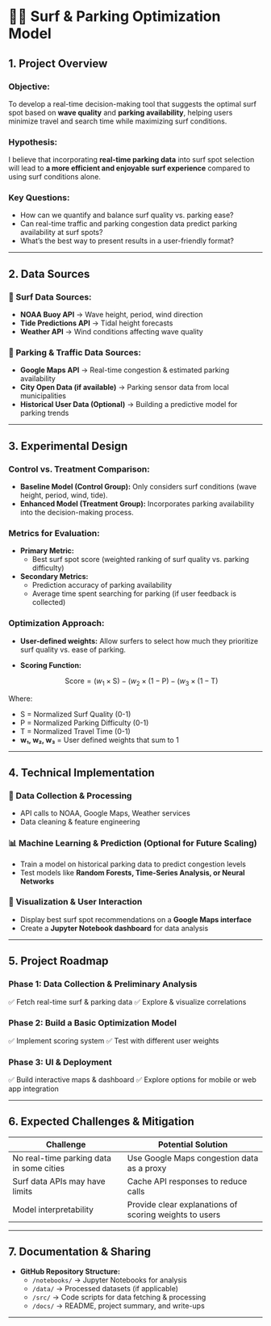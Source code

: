 # 🏄‍♂️ Surf & Parking Optimization Model

## **1. Project Overview**
### **Objective:**
To develop a real-time decision-making tool that suggests the optimal surf spot based on **wave quality** and **parking availability**, helping users minimize travel and search time while maximizing surf conditions.

### **Hypothesis:**
I believe that incorporating **real-time parking data** into surf spot selection will lead to **a more efficient and enjoyable surf experience** compared to using surf conditions alone.

### **Key Questions:**
- How can we quantify and balance surf quality vs. parking ease?
- Can real-time traffic and parking congestion data predict parking availability at surf spots?
- What’s the best way to present results in a user-friendly format?

---
## **2. Data Sources**
### **🌊 Surf Data Sources:**
- **NOAA Buoy API** → Wave height, period, wind direction
- **Tide Predictions API** → Tidal height forecasts
- **Weather API** → Wind conditions affecting wave quality

### **🚗 Parking & Traffic Data Sources:**
- **Google Maps API** → Real-time congestion & estimated parking availability
- **City Open Data (if available)** → Parking sensor data from local municipalities
- **Historical User Data (Optional)** → Building a predictive model for parking trends

---
## **3. Experimental Design**
### **Control vs. Treatment Comparison:**
- **Baseline Model (Control Group):** Only considers surf conditions (wave height, period, wind, tide).
- **Enhanced Model (Treatment Group):** Incorporates parking availability into the decision-making process.

### **Metrics for Evaluation:**
- **Primary Metric:**
  - Best surf spot score (weighted ranking of surf quality vs. parking difficulty)
- **Secondary Metrics:**
  - Prediction accuracy of parking availability
  - Average time spent searching for parking (if user feedback is collected)

### **Optimization Approach:**
- **User-defined weights:** Allow surfers to select how much they prioritize surf quality vs. ease of parking.
- **Scoring Function:**

  $$\text{Score} = (w_1 \times \text{S}) - (w_2 \times (1 - \text{P}) - (w_3 \times (1 - \text{T})$$

Where:
- S = Normalized Surf Quality (0-1)
- P = Normalized Parking Difficulty (0-1)
- T = Normalized Travel Time (0-1)
- **w₁, w₂, w₃** = User defined weights that sum to 1

---
## **4. Technical Implementation**
### **📡 Data Collection & Processing**
- API calls to NOAA, Google Maps, Weather services
- Data cleaning & feature engineering

### **📊 Machine Learning & Prediction (Optional for Future Scaling)**
- Train a model on historical parking data to predict congestion levels
- Test models like **Random Forests, Time-Series Analysis, or Neural Networks**

### **📍 Visualization & User Interaction**
- Display best surf spot recommendations on a **Google Maps interface**
- Create a **Jupyter Notebook dashboard** for data analysis

---
## **5. Project Roadmap**
### **Phase 1: Data Collection & Preliminary Analysis**
✅ Fetch real-time surf & parking data
✅ Explore & visualize correlations

### **Phase 2: Build a Basic Optimization Model**
✅ Implement scoring system
✅ Test with different user weights

### **Phase 3: UI & Deployment**
✅ Build interactive maps & dashboard
✅ Explore options for mobile or web app integration

---
## **6. Expected Challenges & Mitigation**
| Challenge | Potential Solution |
|-----------|-------------------|
| No real-time parking data in some cities | Use Google Maps congestion data as a proxy |
| Surf data APIs may have limits | Cache API responses to reduce calls |
| Model interpretability | Provide clear explanations of scoring weights to users |

---
## **7. Documentation & Sharing**
- **GitHub Repository Structure:**
  - `/notebooks/` → Jupyter Notebooks for analysis
  - `/data/` → Processed datasets (if applicable)
  - `/src/` → Code scripts for data fetching & processing
  - `/docs/` → README, project summary, and write-ups

---
